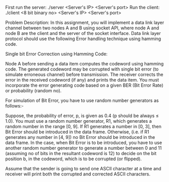 First run the server: ./server <Server's IP> <Server's port>
Run the client: ./client <8 bit binary no> <probability> <Server's IP> <Server's port>

Problem Description:
In this assignment, you will implement a data link layer channel between two nodes A and B using socket API, where node A and node B are the client and the server of the socket interface. Data link layer protocol should use the following Error handling technique using hamming code.

Single bit Error Correction using Hamming Code:

Node A before sending a data item computes the codeword using hamming code. The generated codeword may be corrupted with single bit error (to simulate erroneous channel) before transmission. The receiver corrects the error in the received codeword (if any) and prints the data item. You must incorporate the error generating code based on a given BER (Bit Error Rate) or probability (random no).

For simulation of Bit Error, you have to use random number generators as follows:-

Suppose, the probability of error, p, is given as 0.4 (p should be always ≤ 1.0). You must use a random number generator, R1, which generates a random number in the range [0, 9]. If R1 generates a number in [0, 3], then Bit Error should be introduced in the data frame. Otherwise, (i.e. if R1 generates any number in [4, 9]) no Bit Error should be introduced in the data frame.
In the case, when Bit Error is to be introduced, you have to use another random number generator to generate a number between 0 and 11 (assuming no of bits in the resultant codeword is 12) to decide on the bit position b, in the codeword, which is to be corrupted (or flipped).

Assume that the sender is going to send one ASCII character at a time and receiver will print both the corrupted and corrected ASCII characters.
